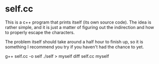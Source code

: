 self.cc
===========

This is a c++ program that prints itself (its own source code). The idea is rather simple, and it is just a matter of figuring out the indirection and how to properly escape the characters. 

The problem itself should take around a half hour to finish up, so it is something I recommend you try if you haven't had the chance to yet.


g++ self.cc -o self
./self > myself
diff self.cc myself

